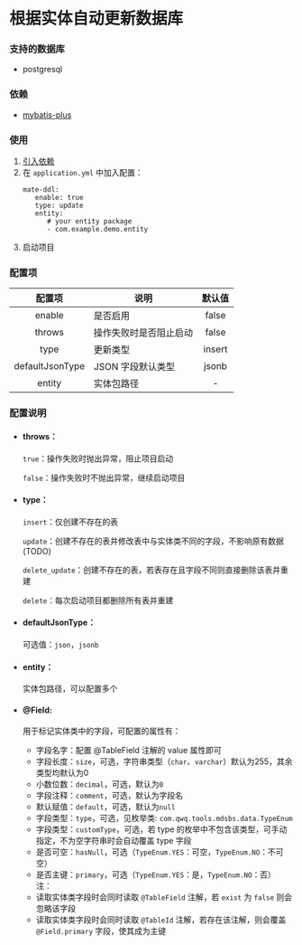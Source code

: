 # 根据实体自动更新数据库

### 支持的数据库

- postgresql

### 依赖

- [mybatis-plus](https://github.com/baomidou/mybatis-plus)

### 使用

1. [引入依赖](https://search.maven.org/artifact/io.github.strange-qwq/mate-ddl-spring-boot-starter)
2. 在 `application.yml` 中加入配置：
   ```
   mate-ddl:
      enable: true
      type: update
      entity:
         # your entity package
         - com.example.demo.entity
   ```
3. 启动项目

### 配置项

|       配置项       | 说明          |  默认值   |
|:---------------:|-------------|:------:|
|     enable      | 是否启用        | false  |
|     throws      | 操作失败时是否阻止启动 | false  |
|      type       | 更新类型        | insert |
| defaultJsonType | JSON 字段默认类型 | jsonb  |
|     entity      | 实体包路径       |   -    |

### 配置说明

* #### throws：
  `true`：操作失败时抛出异常，阻止项目启动

  `false`：操作失败时不抛出异常，继续启动项目

* #### type：
  `insert`：仅创建不存在的表

  `update`：创建不存在的表并修改表中与实体类不同的字段，不影响原有数据(TODO)

  `delete_update`：创建不存在的表，若表存在且字段不同则直接删除该表并重建

  `delete`：每次启动项目都删除所有表并重建

* #### defaultJsonType：
  可选值：`json`，`jsonb`

* #### entity：
  实体包路径，可以配置多个

* #### @Field:
  用于标记实体类中的字段，可配置的属性有：
    * 字段名字：配置 @TableField 注解的 value 属性即可
    * 字段长度：`size`，可选，字符串类型（`char`、`varchar`）默认为255，其余类型均默认为0
    * 小数位数：`decimal`，可选，默认为`0`
    * 字段注释：`comment`，可选，默认为字段名
    * 默认赋值：`default`，可选，默认为`null`
    * 字段类型：`type`，可选，见枚举类: `com.qwq.tools.mdsbs.data.TypeEnum`
    * 字段类型：`customType`，可选，若 type 的枚举中不包含该类型，可手动指定，不为空字符串时会自动覆盖 type 字段
    * 是否可空：`hasNull`，可选（`TypeEnum.YES`：可空，`TypeEnum.NO`：不可空）
    * 是否主键：`primary`，可选（`TypeEnum.YES`：是，`TypeEnum.NO`：否）
  注：
    * 读取实体类字段时会同时读取 `@TableField` 注解，若 `exist` 为 `false` 则会忽略该字段
    * 读取实体类字段时会同时读取 `@TableId` 注解，若存在该注解，则会覆盖 `@Field.primary` 字段，使其成为主键